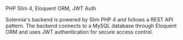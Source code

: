PHP Slim 4, Eloquent ORM, JWT Auth

Solennia's backend is powered by Slim PHP 4 and follows a REST API pattern. The backend connects to a MySQL database through Eloquent ORM and uses JWT authentication for secure access control.

